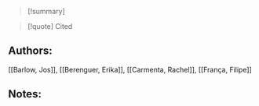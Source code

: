 >[!summary]

>[!quote] Cited
## Authors:
[[Barlow, Jos]], [[Berenguer, Erika]], [[Carmenta, Rachel]], [[França, Filipe]]

## Notes:
